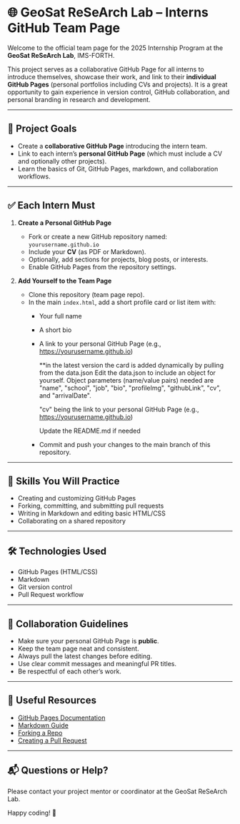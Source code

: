 # 🌐 GeoSat ReSeArch Lab – Interns GitHub Team Page

Welcome to the official team page for the 2025 Internship Program at the **GeoSat ReSeArch Lab**, IMS-FORTH.

This project serves as a collaborative GitHub Page for all interns to introduce themselves, showcase their work, and link to their **individual GitHub Pages** (personal portfolios including CVs and projects). It is a great opportunity to gain experience in version control, GitHub collaboration, and personal branding in research and development.

---

## 📌 Project Goals

- Create a **collaborative GitHub Page** introducing the intern team.
- Link to each intern’s **personal GitHub Page** (which must include a CV and optionally other projects).
- Learn the basics of Git, GitHub Pages, markdown, and collaboration workflows.

---

## ✅ Each Intern Must

1. **Create a Personal GitHub Page**  
   - Fork or create a new GitHub repository named:  
     `yourusername.github.io`
   - Include your **CV** (as PDF or Markdown).
   - Optionally, add sections for projects, blog posts, or interests.
   - Enable GitHub Pages from the repository settings.

2. **Add Yourself to the Team Page**
   - Clone this repository (team page repo).
   - In the main `index.html`, add a short profile card or list item with:
     - Your full name
     - A short bio
     - A link to your personal GitHub Page (e.g., https://yourusername.github.io)
       
       **in the latest version the card is added dynamically by pulling from the data.json
       Edit the data.json to include an object for yourself.
       Object parameters (name/value pairs) needed are
       "name", "school", "job", "bio", "profileImg", "githubLink", "cv", and "arrivalDate".
       
       "cv" being the link to your personal GitHub Page (e.g., https://yourusername.github.io)
  
       Update the README.md if needed
       
      - Commit and push your changes to the main branch of this repository.

---

## 🧠 Skills You Will Practice

- Creating and customizing GitHub Pages
- Forking, committing, and submitting pull requests
- Writing in Markdown and editing basic HTML/CSS
- Collaborating on a shared repository

---

## 🛠️ Technologies Used

- GitHub Pages (HTML/CSS)
- Markdown
- Git version control
- Pull Request workflow

---

## 🤝 Collaboration Guidelines

- Make sure your personal GitHub Page is **public**.
- Keep the team page neat and consistent.
- Always pull the latest changes before editing.
- Use clear commit messages and meaningful PR titles.
- Be respectful of each other’s work.

---

## 📎 Useful Resources

- [GitHub Pages Documentation](https://pages.github.com/)
- [Markdown Guide](https://www.markdownguide.org/)
- [Forking a Repo](https://docs.github.com/en/get-started/quickstart/fork-a-repo)
- [Creating a Pull Request](https://docs.github.com/en/pull-requests)

---

## 📬 Questions or Help?

Please contact your project mentor or coordinator at the GeoSat ReSeArch Lab.

Happy coding! 🚀


